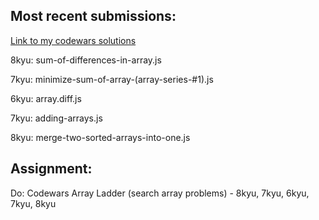 ## Most recent submissions:
[Link to my codewars solutions](https://github.com/boobeh123/Codewars)

8kyu: sum-of-differences-in-array.js

7kyu: minimize-sum-of-array-(array-series-#1).js

6kyu: array.diff.js

7kyu: adding-arrays.js

8kyu: merge-two-sorted-arrays-into-one.js

## Assignment:
Do: Codewars Array Ladder (search array problems) - 8kyu, 7kyu, 6kyu, 7kyu, 8kyu